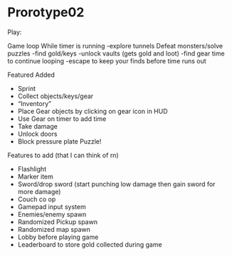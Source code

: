 # Prorotype02
 Play:  

 Game loop 
While timer is running 
-explore tunnels 
Defeat monsters/solve puzzles
-find gold/keys 
-unlock vaults (gets gold and loot) 
-find gear time to continue looping 
-escape to keep your finds before time runs out 

Featured Added

- Sprint 
- Collect objects/keys/gear 
- “Inventory”
- Place Gear objects by clicking on gear icon in HUD 
- Use Gear on timer to add time 
- Take damage 
- Unlock doors 
- Block pressure plate Puzzle! 


Features to add (that I can think of rn) 

- Flashlight 
- Marker item
- Sword/drop sword (start punching low damage then gain sword for more damage) 
- Couch co op
- Gamepad input system
- Enemies/enemy spawn 
- Randomized Pickup spawn
- Randomized map spawn 
- Lobby before playing game
- Leaderboard to store gold collected during game 

